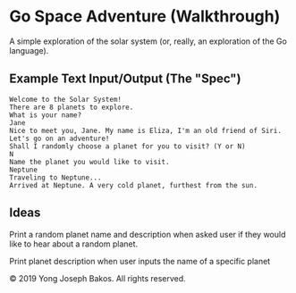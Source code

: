 # Go Space Adventure (Walkthrough)

A simple exploration of the solar system (or, really, an exploration of the Go language).

## Example Text Input/Output (The "Spec")

```
Welcome to the Solar System!
There are 8 planets to explore.
What is your name?
Jane
Nice to meet you, Jane. My name is Eliza, I'm an old friend of Siri.
Let's go on an adventure!
Shall I randomly choose a planet for you to visit? (Y or N)
N
Name the planet you would like to visit.
Neptune
Traveling to Neptune...
Arrived at Neptune. A very cold planet, furthest from the sun.
```

## Ideas

Print a random planet name and description when asked user if they
would like to hear about a random planet.

Print planet description when user inputs the name of a specific
planet

&copy; 2019 Yong Joseph Bakos. All rights reserved.
